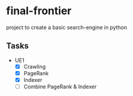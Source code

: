 # final-frontier
project to create a basic search-engine in python

## Tasks

- UE1
	- [x] Crawling
	- [x] PageRank
	- [x] Indexer
	- [ ] Combine PageRank & Indexer
